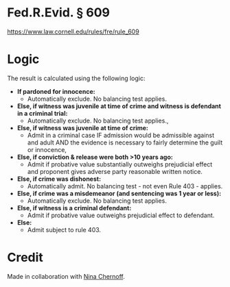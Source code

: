 # Fed.R.Evid. § 609

https://www.law.cornell.edu/rules/fre/rule_609

# Logic

The result is calculated using the following logic:

- **If pardoned for innocence:**
  - Automatically exclude. No balancing test applies.
- **Else, if witness was juvenile at time of crime and witness is defendant in a criminal trial:**
  - Automatically exclude. No balancing test applies.,
- **Else, if witness was juvenile at time of crime:**
  - Admit in a criminal case IF admission would be admissible against and adult AND the evidence is necessary to fairly determine the guilt or innocence,
- **Else, if conviction & release were both >10 years ago:**
  - Admit if probative value substantially outweighs prejudicial effect and proponent gives adverse party reasonable written notice.
- **Else, if crime was dishonest:**
  - Automatically admit. No balancing test - not even Rule 403 - applies.
- **Else, if crime was a misdemeanor (and sentencing was 1 year or less):**
  - Automatically exclude. No balancing test applies.
- **Else, if witness is a criminal defendant:**
  - Admit if probative value outweighs prejudicial effect to defendant.
- **Else:**
  - Admit subject to rule 403.

# Credit

Made in collaboration with [Nina Chernoff](https://www.law.cuny.edu/faculty/directory/chernoff/).
